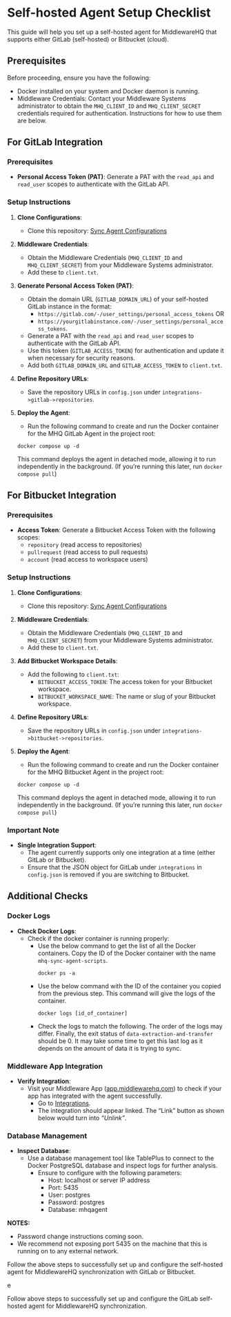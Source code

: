 # Self-hosted Agent Setup Checklist

This guide will help you set up a self-hosted agent for MiddlewareHQ that supports either GitLab (self-hosted) or Bitbucket (cloud).

## Prerequisites

Before proceeding, ensure you have the following:

- Docker installed on your system and Docker daemon is running.
- Middleware Credentials: Contact your Middleware Systems administrator to obtain the `MHQ_CLIENT_ID` and `MHQ_CLIENT_SECRET` credentials required for authentication. Instructions for how to use them are below.

## For GitLab Integration

### Prerequisites

- **Personal Access Token (PAT)**: Generate a PAT with the `read_api` and `read_user` scopes to authenticate with the GitLab API.

### Setup Instructions

1. **Clone Configurations**:

   - Clone this repository: [Sync Agent Configurations](https://github.com/middlewarehq/sync-agent-conf)

2. **Middleware Credentials**:

   - Obtain the Middleware Credentials (`MHQ_CLIENT_ID` and `MHQ_CLIENT_SECRET`) from your Middleware Systems administrator.
   - Add these to `client.txt`.

3. **Generate Personal Access Token (PAT)**:

   - Obtain the domain URL (`GITLAB_DOMAIN_URL`) of your self-hosted GitLab instance in the format:
     - `https://gitlab.com/-/user_settings/personal_access_tokens` OR
     - `https://yourgitlabinstance.com/-/user_settings/personal_access_tokens`.
   - Generate a PAT with the `read_api` and `read_user` scopes to authenticate with the GitLab API.
   - Use this token (`GITLAB_ACCESS_TOKEN`) for authentication and update it when necessary for security reasons.
   - Add both `GITLAB_DOMAIN_URL` and `GITLAB_ACCESS_TOKEN` to `client.txt`.

4. **Define Repository URLs**:

   - Save the repository URLs in `config.json` under `integrations->gitlab->repositories`.

5. **Deploy the Agent**:

   - Run the following command to create and run the Docker container for the MHQ GitLab Agent in the project root:

   ```
   docker compose up -d
   ```

   This command deploys the agent in detached mode, allowing it to run independently in the background.
   (If you’re running this later, run `docker compose pull`)

## For Bitbucket Integration

### Prerequisites

- **Access Token**: Generate a Bitbucket Access Token with the following scopes:
  - `repository` (read access to repositories)
  - `pullrequest` (read access to pull requests)
  - `account` (read access to workspace users)

### Setup Instructions

1. **Clone Configurations**:

   - Clone this repository: [Sync Agent Configurations](https://github.com/middlewarehq/sync-agent-conf)

2. **Middleware Credentials**:

   - Obtain the Middleware Credentials (`MHQ_CLIENT_ID` and `MHQ_CLIENT_SECRET`) from your Middleware Systems administrator.
   - Add these to `client.txt`.

3. **Add Bitbucket Workspace Details**:

   - Add the following to `client.txt`:
     - `BITBUCKET_ACCESS_TOKEN`: The access token for your Bitbucket workspace.
     - `BITBUCKET_WORKSPACE_NAME`: The name or slug of your Bitbucket workspace.

4. **Define Repository URLs**:

   - Save the repository URLs in `config.json` under `integrations->bitbucket->repositories`.

5. **Deploy the Agent**:

   - Run the following command to create and run the Docker container for the MHQ Bitbucket Agent in the project root:

   ```
   docker compose up -d
   ```

   This command deploys the agent in detached mode, allowing it to run independently in the background.
   (If you’re running this later, run `docker compose pull`)

### Important Note

- **Single Integration Support**:
  - The agent currently supports only one integration at a time (either GitLab or Bitbucket).
  - Ensure that the JSON object for GitLab under `integrations` in `config.json` is removed if you are switching to Bitbucket.

## Additional Checks

### Docker Logs

- **Check Docker Logs**:
  - Check if the docker container is running properly:
    - Use the below command to get the list of all the Docker containers. Copy the ID of the Docker container with the name `mhq-sync-agent-scripts`.
      ```
      docker ps -a   
      ```
    - Use the below command with the ID of the container you copied from the previous step. This command will give the logs of the container.
      ```
      docker logs [id_of_container]
      ```
    - Check the logs to match the following. The order of the logs may differ. Finally, the exit status of `data-extraction-and-transfer` should be 0. It may take some time to get this last log as it depends on the amount of data it is trying to sync.

### Middleware App Integration

- **Verify Integration**:
  - Visit your Middleware App ([app.middlewarehq.com](https://app.middlewarehq.com)) to check if your app has integrated with the agent successfully.
    - Go to [Integrations](https://app.middlewarehq.com/integrations).
    - The integration should appear linked. The “Link” button as shown below would turn into *“Unlink”*.

### Database Management

- **Inspect Database**:
  - Use a database management tool like TablePlus to connect to the Docker PostgreSQL database and inspect logs for further analysis.
    - Ensure to configure with the following parameters:
      - Host: localhost or server IP address
      - Port: 5435
      - User: postgres
      - Password: postgres
      - Database: mhqagent

**NOTES:**

- Password change instructions coming soon.
- We recommend not exposing port 5435 on the machine that this is running on to any external network.

Follow the above steps to successfully set up and configure the self-hosted agent for MiddlewareHQ synchronization with GitLab or Bitbucket.

e



Follow above steps to successfully set up and configure the GitLab self-hosted agent for MiddlewareHQ synchronization.
